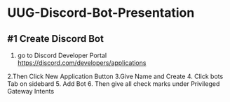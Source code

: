 # UUG-Discord-Bot-Presentation

##  #1 Create Discord Bot 
  1. go to Discord Developer Portal 
      https://discord.com/developers/applications 
  
  2.Then Click New Application Button
  3.Give Name and Create 
  4. Click bots Tab on sidebard 
  5. Add Bot
  6. Then give all check marks under Privileged Gateway Intents 

  
